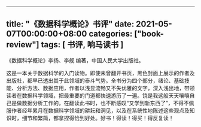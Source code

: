 
---
title: "《数据科学概论》书评"
date: 2021-05-07T00:00:00+08:00
categories: ["book-review"]
tags: [ 书评, 响马读书 ]
---

《数据科学概论》李扬、李舰 编著，中国人民大学出版社。

这是一本关于数据科学的入门读物。即使未曾翻开书页，黑色封面上展示的作者及出版社，都早已透出其于此领域的泰斗气势。全书分为四个部分，绪论、基础技能、分析方法、数据应用，作者以浅显流畅又不失优雅的文字，深入浅出地，带领读者在数据科学领域，把最重要的门道都快速游历了一遍。饶是我这般天天嚷嚷自己是做数据分析工作的，在翻读此书时，也不断感叹“又学到新东西了”，不得不佩服作者经年累月在数据科学领域的耕耘和洞见，以及在系统性地陈述这些观点及知识时，细节和繁简，都拿捏得恰到好处。好书！得读！得买！得反复读！
